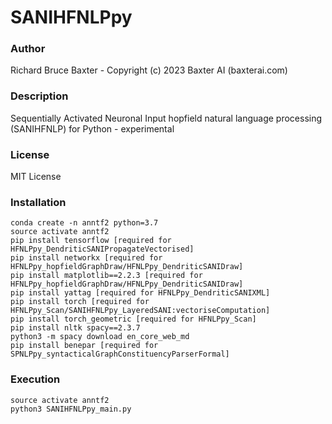 # SANIHFNLPpy

### Author

Richard Bruce Baxter - Copyright (c) 2023 Baxter AI (baxterai.com)

### Description

Sequentially Activated Neuronal Input hopfield natural language processing (SANIHFNLP) for Python - experimental

### License

MIT License

### Installation
```
conda create -n anntf2 python=3.7
source activate anntf2
pip install tensorflow [required for HFNLPpy_DendriticSANIPropagateVectorised]
pip install networkx [required for HFNLPpy_hopfieldGraphDraw/HFNLPpy_DendriticSANIDraw]
pip install matplotlib==2.2.3 [required for HFNLPpy_hopfieldGraphDraw/HFNLPpy_DendriticSANIDraw]
pip install yattag [required for HFNLPpy_DendriticSANIXML]
pip install torch [required for HFNLPpy_Scan/SANIHFNLPpy_LayeredSANI:vectoriseComputation]
pip install torch_geometric [required for HFNLPpy_Scan]
pip install nltk spacy==2.3.7
python3 -m spacy download en_core_web_md
pip install benepar [required for SPNLPpy_syntacticalGraphConstituencyParserFormal]
```

### Execution
```
source activate anntf2
python3 SANIHFNLPpy_main.py
```
